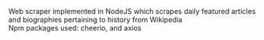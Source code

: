 Web scraper implemented in NodeJS which scrapes daily featured articles and biographies pertaining to history from Wikipedia  <br />
Npm packages used: cheerio, and axios  <br />